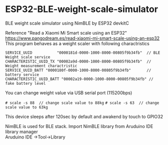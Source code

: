 # ESP32-BLE-weight-scale-simulator
BLE weight scale simulator using NimBLE by ESP32 devkitC

Reference "Read a Xiaomi Mi Smart scale using an ESP32"
https://www.pangodream.es/read-xiaomi-mi-smart-scale-using-an-esp32
This program behaves as a weight scaler with following charactristics

    SERVICE_UUID           "0000181d-0000-1000-8000-00805f9b34fb"  // BLE Weight scale service
    CHARACTERISTIC_UUID_TX "00002a9d-0000-1000-8000-00805f9b34fb"  // Weight measurement charactristic
    SERVICE_UUID_BATT "0000180f-0000-1000-8000-00805f9b34fb"       // battery service
    CHARACTERISTIC_UUID_BATT "00002a19-0000-1000-8000-00805f9b34fb" // fake battery level

You can change weight value via USB serial port (115200bps)

`# scale -s 88  // change scale value to 88kg`
`# scale -s 63  // change scale value to 63kg`

This device sleeps after 120sec by default and awakend by touch to GPIO32

NimBLE is used for BLE stack. 
Import NimBLE library from Aruduino IDE library manager   
    Aruduino IDE ->Tool->Library
